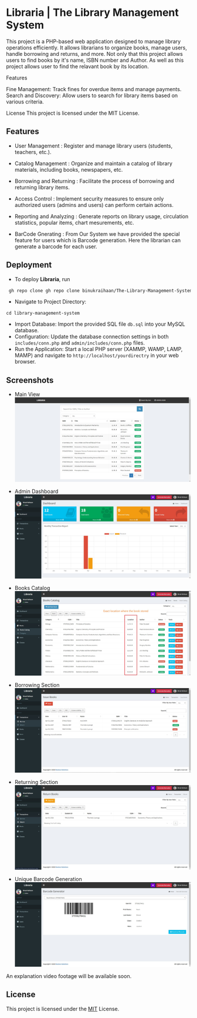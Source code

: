 
# Libraria | The Library Management System

This project is a PHP-based web application designed to manage library operations efficiently. It allows librarians to organize books, manage users, handle borrowing and returns, and more.
Not only that this project allows users to find books by it's name, ISBN number and Author. As well as this project allows user to find the relavant book by its location.



Features


Fine Management: Track fines for overdue items and manage payments.
Search and Discovery: Allow users to search for library items based on various criteria.


License
This project is licensed under the MIT License.



## Features

- User Management : 
Register and manage library users (students, teachers, etc.).

- Catalog Management : 
Organize and maintain a catalog of library materials, including books, newspapers, etc.

- Borrowing and Returning : 
Facilitate the process of borrowing and returning library items.

- Access Control : 
Implement security measures to ensure only authorized users (admins and users) can perform certain actions.

- Reporting and Analyzing :
Generate reports on library usage, circulation statistics, popular items, chart mesurements, etc.

- BarCode Gnerating :
From Our System we have provided the special feature for users which is Barcode generation. Here the librarian can generate a barcode for each user.

## Deployment

 - To deploy **Libraria**, run

```bash
 gh repo clone gh repo clone binukraihaan/The-Library-Management-System
```
 - Navigate to Project Directory: 
 ```
 cd library-management-system
 ```
 - Import Database:
 Import the provided SQL file ```db.sql``` into your MySQL database.
  - Configuration: 
  Update the database connection settings in both ```includes/conn.php``` and ```admin/includes/conn.php``` files.
   - Run the Application: 
   Start a local PHP server (XAMMP, WAMP, LAMP, MAMP) and navigate to ```http://localhost/yourdirectry``` in your web browser.
## Screenshots

 - Main View 
![App Screenshot](https://github.com/binukraihaan/The-Library-Management-System/blob/main/images/ss/main_view.jpg?raw=true)
 - Admin Dashboard
![App Screenshot](https://github.com/binukraihaan/The-Library-Management-System/blob/main/images/ss/main_dashboard.jpg?raw=true)

 - Books Catalog 
![App Screenshot](https://raw.githubusercontent.com/binukraihaan/The-Library-Management-System/main/images/ss/books.jpg)

 - Borrowing Section 
![App Screenshot](https://github.com/binukraihaan/The-Library-Management-System/blob/main/images/ss/borrow.jpg?raw=true)

 - Returning Section 
![App Screenshot](https://github.com/binukraihaan/The-Library-Management-System/blob/main/images/ss/return.jpg?raw=true)

 - Unique Barcode Generation
 ![App Screenshot](https://github.com/binukraihaan/The-Library-Management-System/blob/main/images/ss/generate_barcode.jpg?raw=true)

An explanation video footage will be available soon.

## License

This project is licensed under the [MIT](https://choosealicense.com/licenses/mit/) License.
